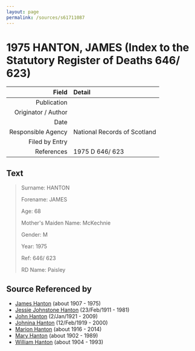 ```yaml
---
layout: page
permalink: /sources/s61711087
---
```


# 1975 HANTON, JAMES (Index to the Statutory Register of Deaths 646/ 623)

Field | Detail
---:|:---
Publication | 
Originator / Author | 
Date | 
Responsible Agency | National Records of Scotland
Filed by Entry | 
References | 1975 D 646/ 623

## Text

> Surname: HANTON
>
> Forename: JAMES
>
> Age: 68
>
> Mother's Maiden Name: McKechnie
>
> Gender: M
>
> Year: 1975
>
> Ref: 646/ 623
>
> RD Name: Paisley
>

## Source Referenced by

* [James Hanton](../people/@30630538@-james-hanton-b1907-d1975.md) (about 1907 - 1975)
* [Jessie Johnstone Hanton](../people/@56011610@-jessie-johnstone-hanton-b1911-2-23-d1981.md) (23/Feb/1911 - 1981)
* [John Hanton](../people/@30651959@-john-hanton-b1921-1-2-d2009.md) (2/Jan/1921 - 2009)
* [Johnina Hanton](../people/@68592798@-johnina-hanton-b1919-2-12-d2000.md) (12/Feb/1919 - 2000)
* [Marion Hanton](../people/@27083581@-marion-hanton-b1916-d2014.md) (about 1916 - 2014)
* [Mary Hanton](../people/@24857040@-mary-hanton-b1902-d1989.md) (about 1902 - 1989)
* [William Hanton](../people/@19187808@-william-hanton-b1904-d1993.md) (about 1904 - 1993)
